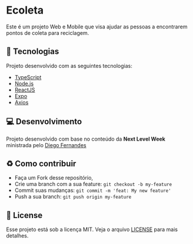 # Ecoleta
Este é um projeto Web e Mobile que visa ajudar as pessoas a encontrarem pontos de coleta para reciclagem.


## :rocket: Tecnologias
Projeto desenvolvido com as seguintes tecnologias:
- [TypeScript](https://www.typescriptlang.org/)
- [Node.js](https://nodejs.org/en/)
- [ReactJS](https://reactjs.org/)
- [Expo](https://expo.io/)
- [Axios](https://www.npmjs.com/package/axios)

## :computer: Desenvolvimento
Projeto desenvolvido com base no conteúdo da <strong> Next Level Week</strong> ministrada pelo </b> [Diego Fernandes](https://github.com/diego3g)

## :recycle: Como contribuir

- Faça um Fork desse repositório,
- Crie uma branch com a sua feature: `git checkout -b my-feature`
- Commit suas mudanças: `git commit -m 'feat: My new feature'`
- Push a sua branch: `git push origin my-feature`

## :memo: License

Esse projeto está sob a licença MIT. Veja o arquivo [LICENSE](LICENSE.md) para mais detalhes.

